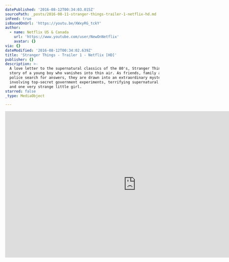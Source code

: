 ```yaml
---
datePublished: '2016-08-12T00:34:03.015Z'
sourcePath: _posts/2016-08-11-stranger-things-trailer-1-netflix-hd.md
inFeed: true
isBasedOnUrl: 'https://youtu.be/XWxyRG_tckY'
author:
  - name: Netflix US & Canada
    url: 'https://www.youtube.com/user/NewOnNetflix'
    avatar: {}
via: {}
dateModified: '2016-08-12T00:34:02.639Z'
title: 'Stranger Things - Trailer 1 - Netflix [HD]'
publisher: {}
description: >-
  A love letter to the supernatural classics of the 80's, Stranger Things is the
  story of a young boy who vanishes into thin air. As friends, family and local
  police search for answers, they are drawn into an extraordinary mystery
  involving top-secret government experiments, terrifying supernatural forces
  and one very strange little girl.
starred: false
_type: MediaObject

---
```

<iframe src="https://cdn.embedly.com/widgets/media.html?src=https%3A%2F%2Fwww.youtube.com%2Fembed%2FXWxyRG_tckY%3Ffeature%3Doembed&amp;url=http%3A%2F%2Fwww.youtube.com%2Fwatch%3Fv%3DXWxyRG_tckY&amp;image=https%3A%2F%2Fi.ytimg.com%2Fvi%2FXWxyRG_tckY%2Fhqdefault.jpg&amp;key=b7d04c9b404c499eba89ee7072e1c4f7&amp;type=text%2Fhtml&amp;schema=youtube" width="854" height="480" scrolling="no" frameborder="0" allowfullscreen="" style=""></iframe>